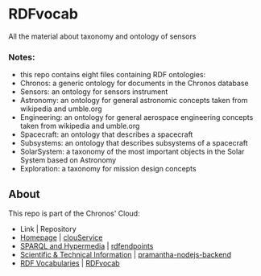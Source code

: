 # RDFvocab
All the material about taxonomy and ontology of sensors

### Notes:

- this repo contains eight files containing RDF ontologies:
- Chronos: a generic ontology for documents in the Chronos database
- Sensors: an ontology for sensors instrument
- Astronomy: an ontology for general astronomic concepts taken from wikipedia and umble.org
- Engineering: an ontology for general aerospace engineering concepts taken from wikipedia and umble.org
- Spacecraft: an ontology that describes a spacecraft
- Subsystems: an ontology that describes subsystems of a spacecraft
- SolarSystem: a taxonomy of the most important objects in the Solar System based on Astronomy
- Exploration: a taxonomy for mission design concepts

## About
This repo is part of the Chronos' Cloud:
* Link  | Repository  
* [Homepage](http://www.projectchronos.eu)  | [clouService](https://github.com/SpaceAppsXploration/clouService)
* [SPARQL and Hypermedia](http://hypermedia.projectchronos.eu) | [rdfendpoints](https://github.com/SpaceAppsXploration/rdfendpoints)
* [Scientific & Technical Information](http://taxonomy.projectchronos.eu)  | [pramantha-nodejs-backend](https://github.com/SpaceAppsXploration/pramantha-nodejs-backend)
* [RDF Vocabularies](http://ontology.projectchronos.eu)  | [RDFvocab](https://github.com/SpaceAppsXploration/RDFvocab)  

